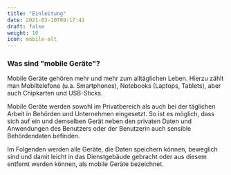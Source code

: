 ```yaml
---
title: "Einleitung"
date: 2021-03-10T09:17:41
draft: false
weight: 10
icon: mobile-alt
---
```

### Was sind "mobile Geräte"?

Mobile Geräte gehören mehr und mehr zum alltäglichen Leben. Hierzu zählt man Mobiltelefone (u.a. Smartphones), Notebooks (Laptops, Tablets), aber auch Chipkarten und USB-Sticks.

Mobile Geräte werden sowohl im Privatbereich als auch bei der täglichen Arbeit in Behörden und Unternehmen eingesetzt. So ist es möglich, dass sich auf ein und demselben Gerät neben den privaten Daten und Anwendungen des Benutzers oder der Benutzerin auch sensible Behördendaten befinden.

Im Folgenden werden alle Geräte, die Daten speichern können, beweglich sind und damit leicht in das Dienstgebäude gebracht oder aus diesem entfernt werden können, als mobile Geräte bezeichnet.



